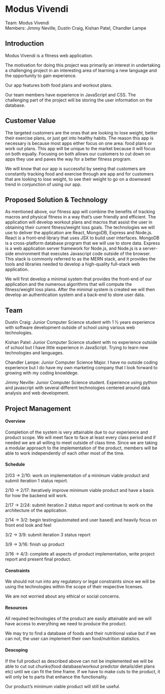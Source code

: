 # Modus Vivendi
Team: Modus Vivendi <br>
Members: Jimmy Neville, Dustin Craig, Kishan Patel, Chandler Lampe <br>

## Introduction 
Modus Vivendi is a fitness web application.
<br>

The motivation for doing this project was primarily an interest in undertaking a challenging project in an interesting area of learning a new language and the opportunity to gain experience.

Our app features both food plans and workout plans.

Our team members have experience in JavaScript and CSS. The challenging part of the project will be storing the user information on the database. 


## Customer Value 
The targeted customers are the ones that are looking to lose weight, better their exercise plans, or just get into healthy habits. The reason this app is necessary is because most apps either focus on one area: food plans or work out plans. This app will be unique to the market because it will focus on both equally. Focusing on both allows our customers to cut down on apps they use and paves the way for a better fitness program. <br>

We will know that our app is successful by seeing that customers are constantly tracking food and exercise through are app and for customers that are looking to lose weight, to see their weight to go on a downward trend in conjunction of using our app. 

## Proposed Solution & Technology
As mentioned above, our fitness app will combine the benefits of tracking macros and physical fitness in a way that’s user friendly and efficient. The application will develop workout plans and macros that assist the user in obtaining their current fitness/weight loss goals. The technologies we will use to deliver the application are React, MongoDB, Express and Node.js. React is a front-end library that uses JSX to build user interfaces. MongoDB is a cross-platform database program that we will use to store data. Express is a web application server framework for Node.js, and Node.js is a server-side environment that executes Javascript code outside of the browser. This stack is commonly referred to as the MERN stack, and it provides the tools and libraries needed to develop a high-quality full-stack web application.<br>

We will first develop a minimal system that provides the front-end of our application and the numerous algorithms that will compute the fitness/weight loss plans. After the minimal system is created we will then develop an authentication system and a back-end to store user data. 

## Team 
Dustin Craig: Junior Computer Science student with 1 ½ years experience with software development outside of school using various web technologies. 

Kishan Patel: Junior Computer Science student with no experience outside of school but I have little experience in JavaScript. Trying to learn new technologies and languages.

Chandler Lampe: Junior Computer Science Major. I have no outside coding experience but I do have my own marketing company that I look forward to growing with my coding knowldege.  

Jimmy Neville: Junior Computer Science student. Experience using python and javascript with several different technologies centered around data analysis and web development.

## Project Management
#### Overview 
Completion of the system is very attainable due to our experience and product scope.
We will meet face to face at least every class period and if needed we are all willing to meet outside of class time. Since we are taking a modular approach to the implementation of the product, members will be able to work independently of each other most of the time.

#### Schedule
2/03 -> 2/10: work on implementation of a minimum viable product and submit iteration 1 status report. 

2/10 -> 2/17: iteratively improve minimum viable product and have a basis for how the backend will work. 

2/17 -> 2/24: submit iteration 2 status report and continue to work on the architecture of the application.

2/14 -> 3/2: begin testing(automated and user based) and heavily focus on front end look and feel

3/2 -> 3/9: submit iteration 3 status report

3/9 -> 3/16: finish up product

3/16 -> 4/3: complete all aspects of product implementation, write project report and present final product. 

#### Constraints
We should not run into any regulatory or legal constraints since we will be using the technologies within the scope of their respective licenses. 

We are not worried about any ethical or social concerns.

#### Resources
All required technologies of the product are easily attainable and we will have access to everything we need to produce the product. 

We may try to find a database of foods and their nutritional value but if we can not, the user can implement their own food/nutrition statistics.

#### Descoping 
If the full product as described above can not be implemented we will be able to cut out chunks(food database/workout predictor details/diet plans etc) until we can fit the time frame. If we have to make cuts to the product, it will only be to parts that enhance the functionality.

Our product’s minimum viable product will still be useful. 
